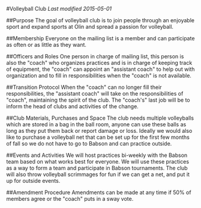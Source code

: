 #Volleyball Club
*Last modified 2015-05-01*

##Purpose
The goal of volleyball club is to join people through an enjoyable sport and expand sports at Olin and spread a passion for volleyball.

##Membership
Everyone on the mailing list is a member and can participate as often or as little as they want.

##Officers and Roles
One person in charge of mailing list, this person is also the "coach" who organizes practices and is in charge of keeping track of equipment, the "coach" can appoint an "assistant coach" to help out with organization and to fill in responsibilities when the "coach" is not available.

##Transition Protocol
When the "coach" can no longer fill their responsibilities, the "assistant coach" will take on the responsibilities of "coach", maintaining the spirit of the club. The "coach's" last job will be to inform the head of clubs and activities of the change.

##Club Materials, Purchases and Space
The club needs multiple volleyballs which are stored in a bag in the ball room, anyone can use these balls as long as they put them back or report damage or loss. Ideally we would also like to purchase a volleyball net that can be set up for the first few months of fall so we do not have to go to Babson and can practice outside.

##Events and Activities
We will host practices bi-weekly with the Babson team based on what works best for everyone. We will use these practices as a way to form a team and participate in Babson tournaments. The club will also throw volleyball scrimmages for fun if we can get a net, and put it up for outside events.

##Amendment Procedure
Amendments can be made at any time if 50% of members agree or the "coach" puts in a sway vote.
